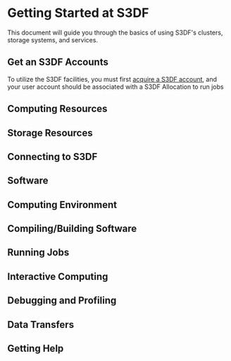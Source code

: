 # Getting Started at S3DF

This document will guide you through the basics of using S3DF's clusters, storage systems, and services.

## Get an S3DF Accounts

To utilize the S3DF facilities, you must first [acquire a S3DF account](accounts.md#account), and your user account should be associated with a S3DF Allocation to run jobs

## Computing Resources 

## Storage Resources

## Connecting to S3DF

## Software

## Computing Environment

## Compiling/Building Software

## Running Jobs

## Interactive Computing

## Debugging and Profiling

## Data Transfers

## Getting Help
